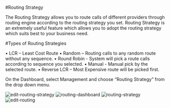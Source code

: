 #Routing Strategy

The Routing Strategy allows you to route calls of different providers through routing engine according to the routing strategy you set. Routing Strategy is an extremely useful feature which allows you to adopt the routing strategy which suits best to your business need.

#Types of Routing Strategies

•	LCR – Least Cost Route
•	Random – Routing calls to any random route without any sequence.
•	Round Robin - System will pick a route calls according to sequence you selected.
•	Manual - Manual pick by the selected route.
•	Reverse LCR – Most Expensive route will be picked first.

On the Dashboard, select Management and choose “Routing Strategy” from the drop down menu. 

<img src="/img/routing-strategy/edit-routing-strategy.png" alt="edit-routing-strategy"/>
<img src="/img/routing-strategy/routing-dashboard.png" alt="routing-dashboard"/>
<img src="/img/routing-strategy/routing-strategy.png" alt="routing-strategy"/>
<img src="/img/routing-strategy/edit-routing.png" alt="edit-routing"/>
